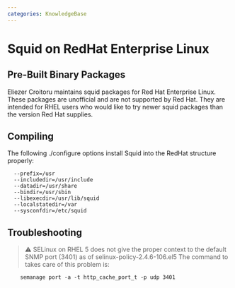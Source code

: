 ```yaml
---
categories: KnowledgeBase
---
```

# Squid on RedHat Enterprise Linux

## Pre-Built Binary Packages

Eliezer Croitoru maintains squid packages for Red Hat Enterprise Linux.
These packages are unofficial and are not supported by Red Hat. They are
intended for RHEL users who would like to try newer squid packages than
the version Red Hat supplies.


## Compiling

The following ./configure options install Squid into the RedHat
structure properly:

``` 
  --prefix=/usr
  --includedir=/usr/include
  --datadir=/usr/share
  --bindir=/usr/sbin
  --libexecdir=/usr/lib/squid
  --localstatedir=/var
  --sysconfdir=/etc/squid
```

## Troubleshooting

> :warning:
    SELinux on RHEL 5 does not give the proper context to the default
    SNMP port (3401) as of selinux-policy-2.4.6-106.el5
    The command to takes care of this problem is:

        semanage port -a -t http_cache_port_t -p udp 3401
